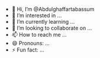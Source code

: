 - 👋 Hi, I’m @Abdulghaffartabassum
- 👀 I’m interested in ...
- 🌱 I’m currently learning ...
- 💞️ I’m looking to collaborate on ...
- 📫 How to reach me ...
- 😄 Pronouns: ...
- ⚡ Fun fact: ...

<!---
Abdulghaffartabassum/Abdulghaffartabassum is a ✨ special ✨ repository because its `README.md` (this file) appears on your GitHub profile.
You can click the Preview link to take a look at your changes.
--->
